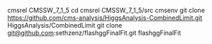 cmsrel CMSSW_7_1_5
cd cmsrel CMSSW_7_1_5/src
cmsenv
git clone https://github.com/cms-analysis/HiggsAnalysis-CombinedLimit.git HiggsAnalysis/CombinedLimit
git clone git@github.com:sethzenz/flashggFinalFit.git flashggFinalFit

